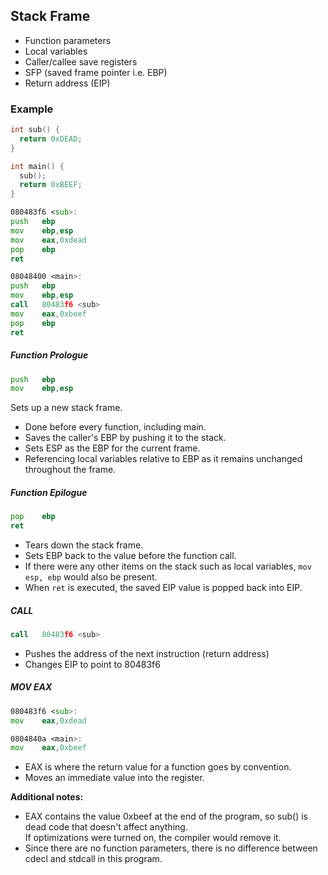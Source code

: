 ## Stack Frame

- Function parameters
- Local variables
- Caller/callee save registers
- SFP (saved frame pointer i.e. EBP)
- Return address (EIP)

### Example
```c
int sub() {
  return 0xDEAD;
}

int main() {
  sub();
  return 0xBEEF;
}
```

```asm
080483f6 <sub>:
push   ebp
mov    ebp,esp
mov    eax,0xdead
pop    ebp
ret    

08048400 <main>:
push   ebp
mov    ebp,esp
call   80483f6 <sub>
mov    eax,0xbeef
pop    ebp
ret    
```

##### Function Prologue
```asm
push   ebp
mov    ebp,esp
```
Sets up a new stack frame.
- Done before every function, including main.
- Saves the caller's EBP by pushing it to the stack.
- Sets ESP as the EBP for the current frame.
- Referencing local variables relative to EBP as it remains unchanged throughout the frame.

##### Function Epilogue
```asm
pop    ebp
ret
```
- Tears down the stack frame.
- Sets EBP back to the value before the function call.
- If there were any other items on the stack such as local variables, `mov esp, ebp` would also be present.
- When `ret` is executed, the saved EIP value is popped back into EIP.

##### CALL
```asm
call   80483f6 <sub>
```
- Pushes the address of the next instruction (return address)
- Changes EIP to point to 80483f6

##### MOV EAX
```asm
080483f6 <sub>:
mov    eax,0xdead

0804840a <main>:
mov    eax,0xbeef
```
- EAX is where the return value for a function goes by convention.
- Moves an immediate value into the register.


**Additional notes:**
- EAX contains the value 0xbeef at the end of the program, so sub() is dead code that doesn't affect anything. \
If optimizations were turned on, the compiler would remove it.
- Since there are no function parameters, there is no difference between cdecl and stdcall in this program.
